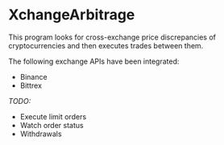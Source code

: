 # XchangeArbitrage

This program looks for cross-exchange price discrepancies of cryptocurrencies and then executes trades between them. 

The following exchange APIs have been integrated:
* Binance
* Bittrex

*TODO:*
* Execute limit orders
* Watch order status
* Withdrawals
